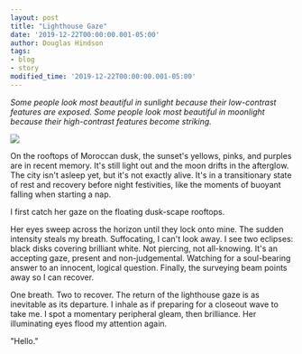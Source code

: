 ```yaml
---
layout: post
title: "Lighthouse Gaze"
date: '2019-12-22T00:00:00.001-05:00'
author: Douglas Hindson
tags: 
- blog
- story
modified_time: '2019-12-22T00:00:00.001-05:00'
---
```


_Some people look most beautiful in sunlight because their low-contrast features are exposed._
_Some people look most beautiful in moonlight because their high-contrast features become striking._


<img src="http://i.imgur.com/fok00vd.jpg" style="max-width: 1024px; max-height: 800px; width: auto; height: auto;"><br/>


On the rooftops of Moroccan dusk, the sunset's yellows, pinks, and purples are in recent memory. It's still light out and the moon drifts in the afterglow. The city isn't asleep yet, but it's not exactly alive. It's in a transitionary state of rest and recovery before night festivities, like the moments of buoyant falling when starting a nap.

I first catch her gaze on the floating dusk-scape rooftops.

Her eyes sweep across the horizon until they lock onto mine. The sudden intensity steals my breath. Suffocating, I can't look away. I see two eclipses: black disks covering brilliant white. Not piercing, not all-knowing. It's an accepting gaze, present and non-judgemental. Watching for a soul-bearing answer to an innocent, logical question. Finally, the surveying beam points away so I can recover.

One breath. Two to recover. The return of the lighthouse gaze is as inevitable as its departure. I inhale as if preparing for a closeout wave to take me. I spot a momentary peripheral gleam, then brilliance. Her illuminating eyes flood my attention again.

"Hello."